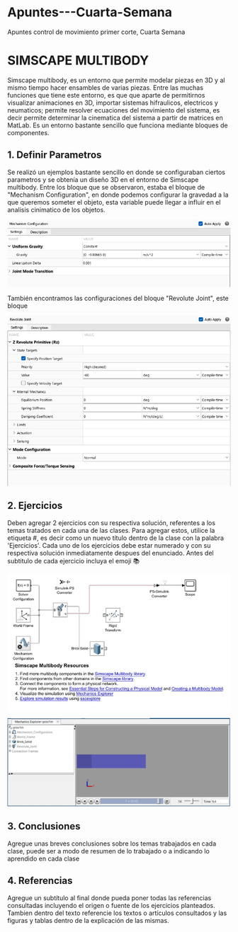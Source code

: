 # Apuntes---Cuarta-Semana
Apuntes control de movimiento primer corte, Cuarta Semana

# SIMSCAPE MULTIBODY
Simscape multibody, es un entorno que permite modelar piezas en 3D y al mismo tiempo hacer ensambles de varias piezas. Entre las muchas funciones que tiene este entorno, es que que aparte de permitirnos visualizar animaciones en 3D, importar sistemas hifraulicos, electricos y neumaticos; permite resolver ecuaciones del movimiento del sistema, es decir permite determinar la cinematica del sistema a partir de matrices en MatLab. Es un entorno bastante sencillo que funciona mediante bloques de componentes. 

## 1. Definir Parametros
Se realizó un ejemplos bastante sencillo en donde se configuraban ciertos parametros y se obtenía un diseño 3D en el entorno de Simscape multibody.
Entre los bloque que se observaron, estaba el bloque de "Mechanism Configuration", en donde podemos configurar la gravedad a la que queremos someter el objeto, esta variable puede llegar a influir en el analisis cinimatico de los objetos.

![](https://github.com/MariaFernandaOrtiz-111449/Apuntes---Cuarta-Semana/blob/774868dcb56534e6e24e083fe763ef14f4e8c8d0/parametro%201.jpg)

También encontramos las configuraciones del bloque "Revolute Joint", este bloque 

![](https://github.com/MariaFernandaOrtiz-111449/Apuntes---Cuarta-Semana/blob/f2e499c4a2ee45e15f2aaabca6f1d700ab0fb910/parametro%202.jpg)



## 2. Ejercicios
Deben agregar 2 ejercicios con su respectiva solución, referentes a los temas tratados en cada una de las clases. Para agregar estos, utilice la etiqueta #, es decir como un nuevo título dentro de la clase con la palabra 'Ejercicios'. Cada uno de los ejercicios debe estar numerado y con su respectiva solución inmediatamente despues del enunciado. Antes del subtitulo de cada ejercicio incluya el emoji 📚

![](https://github.com/MariaFernandaOrtiz-111449/Apuntes---Cuarta-Semana/blob/3a39dd7a5580a01779f72e208a761cef933d0134/Imagen%201.jpg)

![](https://github.com/MariaFernandaOrtiz-111449/Apuntes---Cuarta-Semana/blob/73b0fe50ca3d5afd7309d17f1583038d2bc05c12/Imagen%202.jpg)
## 3. Conclusiones
Agregue unas breves conclusiones sobre los temas trabajados en cada clase, puede ser a modo de resumen de lo trabajado o a indicando lo aprendido en cada clase

## 4. Referencias
Agregue un subtítulo al final donde pueda poner todas las referencias consultadas incluyendo el origen o fuente de los ejercicios planteados. Tambien dentro del texto referencie los textos o artículos consultados y las figuras y tablas dentro de la explicación de las mismas.
